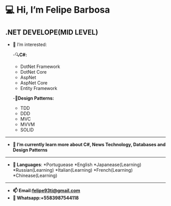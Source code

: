 :computer: Hi, I’m Felipe Barbosa
===================================
.NET DEVELOPE(MID LEVEL)
-----------------------------------
- 👀 I’m interested:

  -:mag:**C#:**
    * DotNet Framework
    * DotNet Core
    * AspNet
    * AspNet Core
    * Entity Framework
      
  -:triangular_ruler:**Design Patterns:**
    * TDD
    * DDD
    * MVC
    * MVVM
    * SOLID
 
------------------------------------------------------------------------------------------------

     
- **🌱 I’m currently learn more about C#, News Technology, Databases and Design Patterns**

------------------------------------------------------------------------------------------------

- **:speech_balloon: Languages**:
    *Portuguease
    *English
    *Japanease(Learning)
    *Russian(Learning)
    *Italian(Learning)
    *French(Learning)
    *Chinease(Learning)

------------------------------------------------------------------------------------------------
  
- **📫 Email:felipe93ti@gmail.com**
- **:iphone: Whatsapp:+5583987544118**
